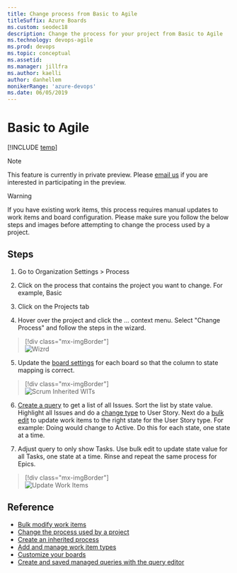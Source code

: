 ```yaml
---
title: Change process from Basic to Agile
titleSuffix: Azure Boards
ms.custom: seodec18
description: Change the process for your project from Basic to Agile
ms.technology: devops-agile
ms.prod: devops
ms.topic: conceptual
ms.assetid: 
ms.manager: jillfra
ms.author: kaelli
author: danhellem
monikerRange: 'azure-devops'
ms.date: 06/05/2019
---
```


# Basic to Agile

[!INCLUDE [temp](../../../_shared/version-vsts-only.md)]

> [!NOTE]     
> This feature is currently in private preview. Please [email us](mailto:dahellem@microsoft.com) if you are interested in participating in the preview.

> [!WARNING]     
> If you have existing work items, this process requires manual updates to work items and board configuration. Please make sure you follow the below steps and images before attempting to change the process used by a project.

## Steps

1. Go to Organization Settings > Process

2. Click on the process that contains the project you want to change. For example, Basic

3. Click on the Projects tab

4. Hover over the project and click the ... context menu. Select "Change Process" and follow the steps in the wizard.
 
  > [!div class="mx-imgBorder"]  
  > ![Wizrd](_img/change-process/change-process-basic-to-agile-wizard.gif)    

5. Update the [board settings](../../../boards/get-started/customize-boards.md) for each board so that the column to state mapping is correct.

  > [!div class="mx-imgBorder"]  
  > ![Scrum Inherited WITs](_img/change-process/change-process-basic-to-agile-board-config.gif)

6. [Create a query](../../../boards/queries/using-queries.md) to get a list of all Issues. Sort the list by state value. Highlight all Issues and do a [change type](../../../boards/backlogs/remove-delete-work-items.md#change-the-work-item-type) to User Story. Next do a [bulk edit](../../../boards/backlogs/bulk-modify-work-items.md) to update work items to the right state for the User Story type. For example: Doing would change to Active. Do this for each state, one state at a time.

7. Adjust query to only show Tasks. Use bulk edit to update state value for all Tasks, one state at a time. Rinse and repeat the same process for Epics.

  > [!div class="mx-imgBorder"]  
  > ![Update Work Items](_img/change-process/change-process-basic-to-agile-update-work-items.gif)

## Reference

- [Bulk modify work items](../../../boards/backlogs/bulk-modify-work-items.md)
- [Change the process used by a project](./manage-process.md#change-the-process-used-by-a-project)
- [Create an inherited process](./manage-process.md#create-an-inherited-process)
- [Add and manage work item types](./customize-process-wit.md)
- [Customize your boards](../../../boards/get-started/customize-boards.md)
- [Create and saved managed queries with the query editor](../../../boards/queries/using-queries.md)